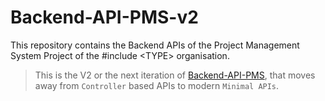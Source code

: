 # Backend-API-PMS-v2

This repository contains the Backend APIs of the Project Management System Project of the #include &lt;TYPE> organisation.

> This is the V2 or the next iteration of [Backend-API-PMS](https://github.com/Include-Type/Backend-API-PMS), that moves away from `Controller` based APIs to modern `Minimal APIs`.